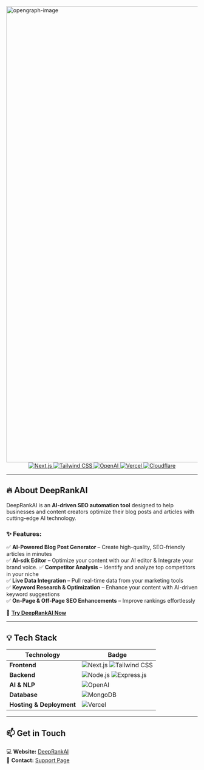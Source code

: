 
<img width="1200" alt="opengraph-image" src="https://github.com/user-attachments/assets/1fd35a08-d4a2-4757-92bc-d19add75aea4" />



<div align="center">
  <a href="https://deeprankai.com">
  <img src="https://img.shields.io/badge/Built%20With-Next.js-000000?style=flat-square&logo=nextdotjs&logoColor=white" alt="Next.js">
  <img src="https://img.shields.io/badge/Styled%20With-Tailwind%20CSS-38B2AC?style=flat-square&logo=tailwindcss&logoColor=white" alt="Tailwind CSS">
  <img src="https://img.shields.io/badge/Powered%20By-OpenAI-412991?style=flat-square&logo=openai&logoColor=white" alt="OpenAI">
  <img src="https://img.shields.io/badge/Hosted%20On-Vercel-000000?style=flat-square&logo=vercel&logoColor=white" alt="Vercel">
  <img src="https://img.shields.io/badge/CDN-Cloudflare-F38020?style=flat-square&logo=cloudflare&logoColor=white" alt="Cloudflare">
</div>

  </a>
</div>  

---

## 🔥 About DeepRankAI  
DeepRankAI is an **AI-driven SEO automation tool** designed to help businesses and content creators optimize their blog posts and articles with cutting-edge AI technology.  

### ✨ Features:  
✅ **AI-Powered Blog Post Generator** – Create high-quality, SEO-friendly articles in minutes  
✅ **AI-sdk Editor** – Optimize your content with our AI editor & Integrate your brand voice.
✅ **Competitor Analysis** – Identify and analyze top competitors in your niche  
✅ **Live Data Integration** – Pull real-time data from your marketing tools  
✅ **Keyword Research & Optimization** – Enhance your content with AI-driven keyword suggestions  
✅ **On-Page & Off-Page SEO Enhancements** – Improve rankings effortlessly  

🔗 **[Try DeepRankAI Now](https://deeprankai.com/)**  

---

## 💡 Tech Stack  
| **Technology** | **Badge** |  
|--------------|-------------|  
| **Frontend** | ![Next.js](https://img.shields.io/badge/Next.js-000000?style=flat-square&logo=nextdotjs) ![Tailwind CSS](https://img.shields.io/badge/Tailwind%20CSS-38B2AC?style=flat-square&logo=tailwindcss) |  
| **Backend** | ![Node.js](https://img.shields.io/badge/Node.js-339933?style=flat-square&logo=node.js) ![Express.js](https://img.shields.io/badge/Express.js-000000?style=flat-square&logo=express) |  
| **AI & NLP** | ![OpenAI](https://img.shields.io/badge/OpenAI-412991?style=flat-square&logo=openai) |  
| **Database** | ![MongoDB](https://img.shields.io/badge/MongoDB-47A248?style=flat-square&logo=mongodb) |  
| **Hosting & Deployment** | ![Vercel](https://img.shields.io/badge/Vercel-000000?style=flat-square&logo=vercel) |  

---

## 📫 Get in Touch  
💻 **Website:** [DeepRankAI](https://deeprankai.com/)  
📧 **Contact:** [Support Page](https://deeprankai.com/contact)
